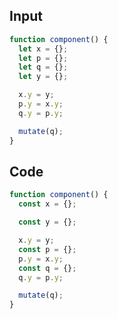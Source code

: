 
## Input

```javascript
function component() {
  let x = {};
  let p = {};
  let q = {};
  let y = {};

  x.y = y;
  p.y = x.y;
  q.y = p.y;

  mutate(q);
}

```

## Code

```javascript
function component() {
  const x = {};

  const y = {};

  x.y = y;
  const p = {};
  p.y = x.y;
  const q = {};
  q.y = p.y;

  mutate(q);
}

```
      